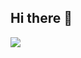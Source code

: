 ## Hi there 👋

<img src="https://skillicons.dev/icons?i=html,css,javascript,php,bootstrap,tailwind,wordpress,laravel,angular,vue,vuetify,nuxtjs,pinia,threejs,prisma,nest,flutter,mysql,git,docker,linux,figma,xd,ps,ai,blender,notion,nginx,sentry,pm2,supervisor"/>
